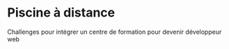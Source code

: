 # Piscine à distance<br />
Challenges pour intégrer un centre de formation pour devenir développeur web
